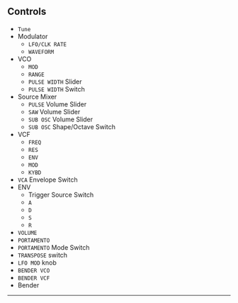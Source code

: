 ## Controls

<article>

- `Tune`
- Modulator
  - `LFO/CLK RATE`
  - `WAVEFORM`
- VCO
  - `MOD`
  - `RANGE`
  - `PULSE WIDTH` Slider
  - `PULSE WIDTH` Switch
- Source Mixer
  - `PULSE` Volume Slider
  - `SAW` Volume Slider
  - `SUB OSC` Volume Slider
  - `SUB OSC` Shape/Octave Switch
- VCF
  - `FREQ`
  - `RES`
  - `ENV`
  - `MOD`
  - `KYBD`
- `VCA` Envelope Switch
- ENV
  - Trigger Source Switch
  - `A`
  - `D`
  - `S`
  - `R`
- `VOLUME`
- `PORTAMENTO`
- `PORTAMENTO` Mode Switch
- `TRANSPOSE` switch
- `LFO MOD` knob
- `BENDER VCO`
- `BENDER VCF`
- Bender

</article>

---
